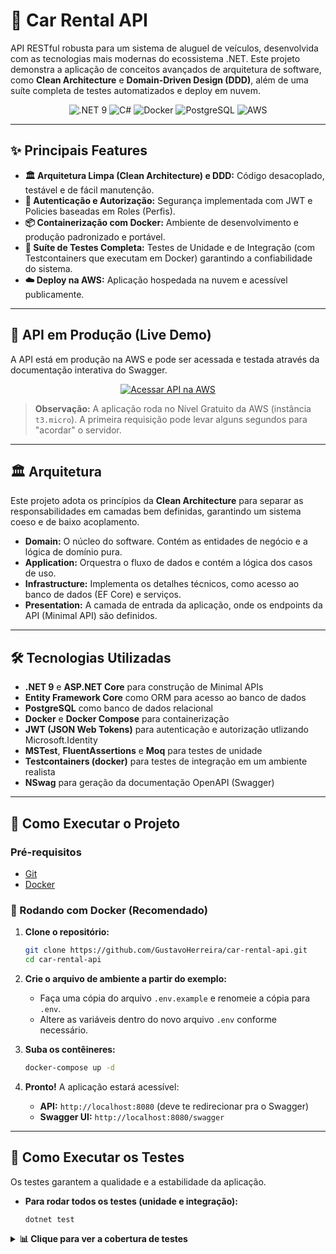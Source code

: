 # 🚗 Car Rental API

API RESTful robusta para um sistema de aluguel de veículos, desenvolvida com as tecnologias mais modernas do ecossistema .NET. Este projeto demonstra a aplicação de conceitos avançados de arquitetura de software, como **Clean Architecture** e **Domain-Driven Design (DDD)**, além de uma suíte completa de testes automatizados e deploy em nuvem.

<p align="center">
  <img src="https://img.shields.io/badge/.NET-512BD4?style=for-the-badge&logo=dotnet&logoColor=white" alt=".NET 9">
  <img src="https://img.shields.io/badge/C%23-239120?style=for-the-badge&logo=c-sharp&logoColor=white" alt="C#">
  <img src="https://img.shields.io/badge/Docker-2496ED?style=for-the-badge&logo=docker&logoColor=white" alt="Docker">
  <img src="https://img.shields.io/badge/PostgreSQL-4169E1?style=for-the-badge&logo=postgresql&logoColor=white" alt="PostgreSQL">
  <img src="https://img.shields.io/badge/AWS-%23FF9900.svg?style=for-the-badge&logo=amazon-aws&logoColor=white" alt="AWS">
</p>

---

## ✨ Principais Features

* **🏛️ Arquitetura Limpa (Clean Architecture) e DDD:** Código desacoplado, testável e de fácil manutenção.
* **🔐 Autenticação e Autorização:** Segurança implementada com JWT e Policies baseadas em Roles (Perfis).
* **📦 Containerização com Docker:** Ambiente de desenvolvimento e produção padronizado e portável.
* **🧪 Suíte de Testes Completa:** Testes de Unidade e de Integração (com Testcontainers que executam em Docker) garantindo a confiabilidade do sistema.
* **☁️ Deploy na AWS:** Aplicação hospedada na nuvem e acessível publicamente.

---

## 🚀 API em Produção (Live Demo)

A API está em produção na AWS e pode ser acessada e testada através da documentação interativa do Swagger.

<p align="center">
  <a href="http://18.117.216.57/swagger" target="_blank" rel="noopener noreferrer">
    <img src="https://img.shields.io/badge/Testar%20API%20ao%20vivo%20na%20AWS-%23FF9900?style=for-the-badge&logo=amazon-aws&logoColor=white" alt="Acessar API na AWS">
  </a>
</p>

> **Observação:** A aplicação roda no Nível Gratuito da AWS (instância `t3.micro`). A primeira requisição pode levar alguns segundos para "acordar" o servidor.

---

## 🏛️ Arquitetura

Este projeto adota os princípios da **Clean Architecture** para separar as responsabilidades em camadas bem definidas, garantindo um sistema coeso e de baixo acoplamento.

* **Domain:** O núcleo do software. Contém as entidades de negócio e a lógica de domínio pura.
* **Application:** Orquestra o fluxo de dados e contém a lógica dos casos de uso.
* **Infrastructure:** Implementa os detalhes técnicos, como acesso ao banco de dados (EF Core) e serviços.
* **Presentation:** A camada de entrada da aplicação, onde os endpoints da API (Minimal API) são definidos.

---

## 🛠️ Tecnologias Utilizadas

* **.NET 9** e **ASP.NET Core** para construção de Minimal APIs
* **Entity Framework Core** como ORM para acesso ao banco de dados
* **PostgreSQL** como banco de dados relacional
* **Docker** e **Docker Compose** para containerização
* **JWT (JSON Web Tokens)** para autenticação e autorização utlizando Microsoft.Identity
* **MSTest**, **FluentAssertions** e **Moq** para testes de unidade
* **Testcontainers (docker)** para testes de integração em um ambiente realista
* **NSwag** para geração da documentação OpenAPI (Swagger)

---

## 🚀 Como Executar o Projeto

### Pré-requisitos

* [Git](https://git-scm.com/)
* [Docker](https://www.docker.com/products/docker-desktop/)

### 🐳 Rodando com Docker (Recomendado)

1.  **Clone o repositório:**
    ```bash
    git clone https://github.com/GustavoHerreira/car-rental-api.git
    cd car-rental-api
    ```

2. **Crie o arquivo de ambiente a partir do exemplo:**
    * Faça uma cópia do arquivo `.env.example` e renomeie a cópia para `.env`.
    * Altere as variáveis dentro do novo arquivo `.env` conforme necessário.

3.  **Suba os contêineres:**
    ```bash
    docker-compose up -d
    ```

4.  **Pronto!** A aplicação estará acessível:
    * **API:** `http://localhost:8080` (deve te redirecionar pra o Swagger)
    * **Swagger UI:** `http://localhost:8080/swagger`

---

## 🧪 Como Executar os Testes

Os testes garantem a qualidade e a estabilidade da aplicação.

* **Para rodar todos os testes (unidade e integração):**
    ```bash
    dotnet test
    ```
<details>
<summary><strong>📊 Clique para ver a cobertura de testes</strong></summary>
<br>
  <img width="1282" height="260" alt="image" src="https://github.com/user-attachments/assets/24ef21db-c825-46be-bf94-213922088f89" />


  <img width="703" height="1201" alt="image" src="https://github.com/user-attachments/assets/93e097f1-eef7-4030-84f8-af49d242fad6" />
</details>
